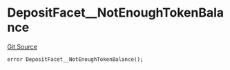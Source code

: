# DepositFacet__NotEnoughTokenBalance
[Git Source](https://github.com/VaporFi/liquid-staking/blob/3b515db4cbed442e9d462b37141dae8e14c9c9d0/src/facets/DepositFacet.sol)


```solidity
error DepositFacet__NotEnoughTokenBalance();
```


